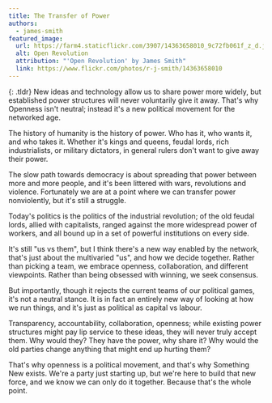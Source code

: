 ```yaml
---
title: The Transfer of Power
authors:
  - james-smith
featured_image:
  url: https://farm4.staticflickr.com/3907/14363658010_9c72fb061f_z_d.jpg
  alt: Open Revolution
  attribution: "'Open Revolution' by James Smith"
  link: https://www.flickr.com/photos/r-j-smith/14363658010
---
```


{: .tldr}
New ideas and technology allow us to share power more widely, but established power structures will never voluntarily give it away. That's why Openness isn't neutral; instead it's a new political movement for the networked age.

The history of humanity is the history of power. Who has it, who wants it, and who takes it. Whether it's kings and queens, feudal lords, rich industrialists, or military dictators, in general rulers don't want to give away their power. 

The slow path towards democracy is about spreading that power between more and more people, and it's been littered with wars, revolutions and violence. Fortunately we are at a point where we can transfer power nonviolently, but it's still a struggle.

Today's politics is the politics of the industrial revolution; of the old feudal lords, allied with capitalists, ranged against the more widespread power of workers, and all bound up in a set of powerful institutions on every side.

It's still "us vs them", but I think there's a new way enabled by the network, that's just about the multivaried "us", and how we decide together. Rather than picking a team, we embrace openness, collaboration, and different viewpoints. Rather than being obsessed with winning, we seek consensus.

But importantly, though it rejects the current teams of our political games, it's not a neutral stance. It is in fact an entirely new way of looking at how we run things, and it's just as political as capital vs labour.

Transparency, accountability, collaboration, openness; while existing power structures might pay lip service to these ideas, they will never truly accept them. Why would they? They have the power, why share it? Why would the old parties change anything that might end up hurting them?

That's why openness is a political movement, and that's why Something New exists. We're a party just starting up, but we're here to build that new force, and we know we can only do it together. Because that's the whole point. 